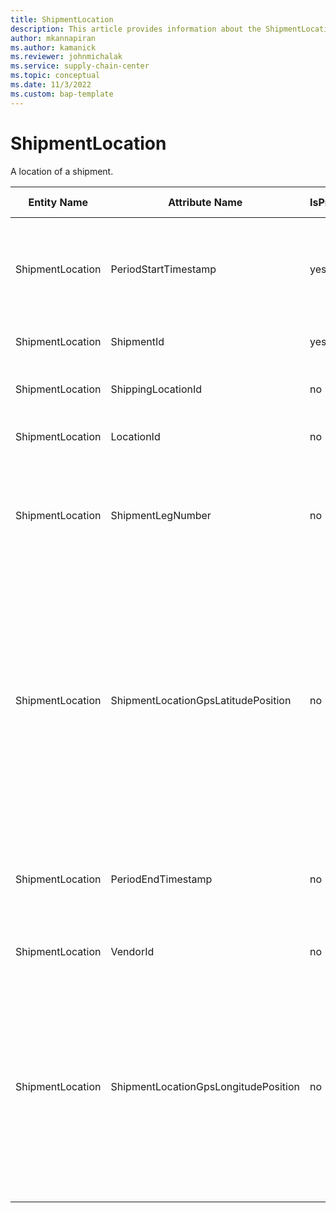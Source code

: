 ```yaml
---
title: ShipmentLocation
description: This article provides information about the ShipmentLocation entity.
author: mkannapiran
ms.author: kamanick
ms.reviewer: johnmichalak
ms.service: supply-chain-center
ms.topic: conceptual
ms.date: 11/3/2022
ms.custom: bap-template
---
```


# ShipmentLocation

A location of a shipment.

| **Entity Name** | **Attribute Name** | **IsPrimaryKey** | **Data Type** | **Data Length** | **Description** |
| --- | --- | --- | --- | --- | --- |
| ShipmentLocation | PeriodStartTimestamp | yes | timestamp | 14 | The period start timestamp that the shipment was at the shipping location. |
| ShipmentLocation | ShipmentId | yes | string | 36 | The unique identifier of a Shipment. |
| ShipmentLocation | ShippingLocationId | no | string | 36 | The unique identifier of a Shipping Location. |
| ShipmentLocation | LocationId | no | string | 36 | The unique identifier of a Location. |
| ShipmentLocation | ShipmentLegNumber | no | integer | 9 | The unique identifier of the Shipment Leg Number, which equals the shipment leg 'sequence number'. |
| ShipmentLocation | ShipmentLocationGpsLatitudePosition | no | decimal | 14 | The GPS position of the Shipment Location. expressed in latitude. This may be an in-transit location.</br></br>For example:GPS Coords (Ex= 39deg 58.589min) - seconds are converted to decimal format. |
| ShipmentLocation | PeriodEndTimestamp | no | timestamp | 14 | The period end timestamp that the shipment was at the shipping location. |
| ShipmentLocation | VendorId | no | string | 36 | The unique identifier of a Vendor. |
| ShipmentLocation | ShipmentLocationGpsLongitudePosition | no | decimal | 14 | The GPS position of the Shipment expressed in longitude. This may be an in-transit location.</br></br>For example: GPS Coords (Ex= 39deg 58.589min) - seconds are converted to decimal format.. |
